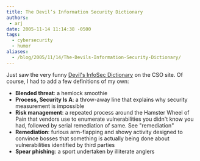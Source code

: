 ```yaml
---
title: The Devil’s Information Security Dictionary
authors:
 - arj
date: 2005-11-14 11:14:38 -0500
tags:
  - cybersecurity
  - humor
aliases:
  - /blog/2005/11/14/The-Devils-Information-Security-Dictionary/
---
```

Just saw the very funny [Devil's InfoSec Dictionary](http://www.csoonline.com/read/080105/debrief.html) on the CSO site. Of course, I had to add a few definitions of my own:

* __Blended threat__: a hemlock smoothie
* __Process, Security Is A__: a throw-away line that explains why security measurement is impossible
* __Risk management__: a repeated process around the Hamster Wheel of Pain that vendors use to enumerate vulnerabilities you didn't know you had, followed by serial remediation of same. See "remediation"
* __Remediation__: furious arm-flapping and showy activity designed to convince bosses that something is actually being done about vulnerabilities identified by third parties
* __Spear phishing__: a sport undertaken by illiterate anglers

&nbsp;